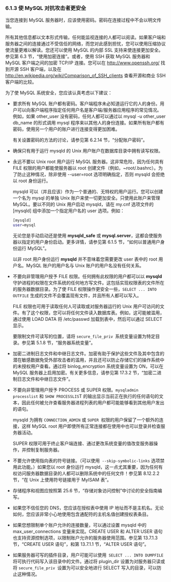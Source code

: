 ### 6.1.3 使 MySQL 对抗攻击者更安全

当您连接到 MySQL 服务器时，应该使用密码。密码在连接过程中不会以明文传输。

所有其他信息都以文本形式传输，任何能监视连接的人都可以阅读。如果客户端和服务器之间的连接通过不受信任的网络，而您对此感到担忧，您可以使用压缩协议使流量更难以解读。您还可以使用 MySQL 的内部 SSL 支持来使连接更加安全。参见第 6.3 节，“使用加密连接”。或者，使用 SSH 获取 MySQL 服务器和 MySQL 客户端之间的加密 TCP/IP 连接。您可以在 http://www.openssh.org/ 找到开源 SSH 客户端，以及在 http://en.wikipedia.org/wiki/Comparison_of_SSH_clients 查看开源和商业 SSH 客户端的比较。

为了使 MySQL 系统安全，您应该认真考虑以下建议：

- 要求所有 MySQL 账户都有密码。客户端程序未必知道运行它的人的身份。用户可以向客户端程序指定任何用户名是客户端/服务器应用程序的常见情况。例如，如果 other_user 没有密码，任何人都可以通过以 mysql -u other_user db_name 的形式调用 mysql 程序来以其他人的身份连接。如果所有账户都有密码，使用另一个用户的账户进行连接变得更加困难。

  有关设置密码的方法的讨论，请参见第 6.2.14 节，“分配账户密码”。

- 确保只有用于运行 mysqld 的 Unix 用户账户在数据库目录中拥有读写权限。

- 永远不要以 Unix root 用户运行 MySQL 服务器。这非常危险，因为任何具有 FILE 权限的用户都能使服务器以 root 创建文件（例如，~root/.bashrc）。为了防止这种情况，除非使用 --user=root 选项明确指定，否则 mysqld 会拒绝以 root 身份运行。

  mysqld 可以（并且应该）作为一个普通的、无特权的用户运行。您可以创建一个名为 mysql 的单独 Unix 账户来使一切更加安全。只使用此账户来管理 MySQL。要以不同的 Unix 用户启动 mysqld，请在 my.cnf 选项文件的 [mysqld] 组中添加一个指定用户名的 user 选项。例如：

  ```bash
  [mysqld]
  user=mysql
  ```

  无论您是手动启动还是使用 **mysqld_safe** 或 **mysql.server**，这都会使服务器以指定的用户身份启动。更多详情，请参见第 6.1.5 节，“如何以普通用户身份运行 MySQL”。

  以非 root 用户身份运行 **mysqld** 并不意味着您需要更改 user 表中的 root 用户名。MySQL 账户的用户名与 Unix 账户的用户名没有任何关系。

- 不要向非管理用户授予 FILE 权限。任何拥有此权限的用户都可以以 **mysqld** 守护进程的权限在文件系统的任何地方写文件。这包括实现权限表的文件所在的服务器数据目录。为了使 FILE 权限操作更安全一些，`SELECT ... INTO OUTFILE` 生成的文件不会覆盖现有文件，并且所有人都可以写入。

  FILE 权限也可用于读取任何人可读取或对服务器运行的 Unix 用户可访问的文件。有了这个权限，您可以将任何文件读入数据库表。例如，这可能被滥用，通过使用 LOAD DATA 将 /etc/passwd 加载到表中，然后可以通过 SELECT 显示。

  要限制文件可读写的位置，请将 `secure_file_priv `系统变量设置为特定目录。参见第 5.1.8 节，“服务器系统变量”。

- 加密二进制日志文件和中继日志文件。加密有助于保护这些文件及其中包含的潜在敏感数据免受外部攻击者的滥用，并且还可以防止存储它们的操作系统中的未授权用户查看。通过将 binlog_encryption 系统变量设置为 ON，可以在 MySQL 服务器上启用加密。有关更多信息，请参见第 17.3.2 节，“加密二进制日志文件和中继日志文件”。

- 不要向非管理用户授予 PROCESS 或 SUPER 权限。`mysqladmin processlist` 和 `SHOW PROCESSLIS`T 的输出显示当前正在执行的任何语句的文本，因此任何被允许查看服务器进程列表的用户都可能能够看到其他用户发出的语句。

  mysqld 为拥有 `CONNECTION_ADMIN` 或 `SUPER `权限的用户保留了一个额外的连接，这样 MySQL root 用户即使所有正常连接都在使用中也可以登录并检查服务器活动。

  SUPER 权限可用于终止客户端连接、通过更改系统变量的值改变服务器操作，并控制复制服务器。

- 不要允许使用指向表的符号链接。（可以使用` --skip-symbolic-links` 选项禁用此功能。）如果您以 root 身份运行 mysqld，这一点尤其重要，因为任何有权访问服务器数据目录的人都可以删除系统中的任何文件！参见第 8.12.2.2 节，“在 Unix 上使用符号链接用于 MyISAM 表”。


- 存储程序和视图应按照第 25.6 节，“存储对象访问控制”中讨论的安全指南编写。


- 如果您不信任您的 DNS，您应该在授权表中使用 IP 地址而不是主机名。无论如何，您应该非常小心地使用包含通配符的主机名值创建授权表条目。


- 如果您想限制单个账户允许的连接数量，可以通过设置 mysqld 中的 max_user_connections 变量来实现。CREATE USER 和 ALTER USER 语句也支持资源控制选项，以限制账户允许的服务器使用范围。参见第 13.7.1.3 节，“CREATE USER 语句”，和第 13.7.1.1 节，“ALTER USER 语句”。


- 如果服务器可写的插件目录，用户可能可以使用` SELECT ... INTO DUMPFILE` 将可执行代码写入该目录中的文件。通过将 plugin_dir 设置为对服务器只读或将 `secure_file_priv `设置为可以安全地进行 SELECT 写入的目录，可以防止这种情况。